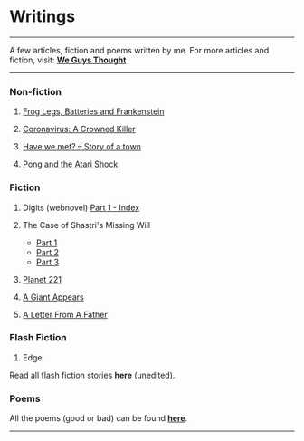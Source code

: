 # Writings

***

A few articles, fiction and poems written by me. For more articles and fiction, visit: **[We Guys Thought](https://weguysthought.com/)**

***

### Non-fiction

1. [Frog Legs, Batteries and Frankenstein](https://weguysthought.com/2020/09/26/frog-legs-batteries-and-frankenstein/)

2. [Coronavirus: A Crowned Killer](https://weguysthought.com/2020/03/26/coronavirus-crowned-killer/)

3. [Have we met? – Story of a town](https://weguysthought.com/2019/10/21/have-we-met/)

4. [Pong and the Atari Shock](https://weguysthought.com/2020/11/01/pong-atari-shock/)

### Fiction

1. Digits (webnovel) [Part 1 - Index](https://weguysthought.com/fiction-index/)

2. The Case of Shastri's Missing Will
    - [Part 1](https://weguysthought.com/2020/07/26/the-case-of-shastris-missing-will-1/)
    - [Part 2](https://weguysthought.com/2020/07/29/the-case-of-shastris-missing-will-2/)
    - [Part 3](https://weguysthought.com/2020/07/31/the-case-of-shastris-missing-will-3/)

3. [Planet 221](https://weguysthought.com/2020/06/10/planet-221/)

4. [A Giant Appears](https://weguysthought.com/2019/09/20/agiantappears/)

5. [A Letter From A Father](https://ingeniousuniverse.wordpress.com/2017/10/17/a-letter-from-a-father)

### Flash Fiction

1. Edge

Read all flash fiction stories **[here](flash.md)** (unedited).

### Poems

All the poems (good or bad) can be found **[here](Poems/README.md)**.

***
